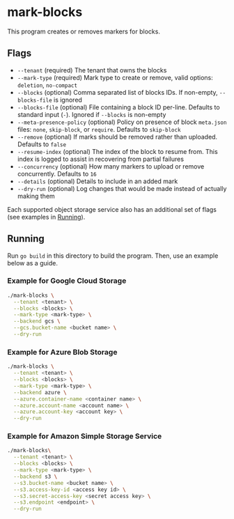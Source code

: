 # mark-blocks

This program creates or removes markers for blocks.

## Flags

- `--tenant` (required) The tenant that owns the blocks
- `--mark-type` (required) Mark type to create or remove, valid options: `deletion`, `no-compact`
- `--blocks` (optional) Comma separated list of blocks IDs. If non-empty, `--blocks-file` is ignored
- `--blocks-file` (optional) File containing a block ID per-line. Defaults to standard input (`-`). Ignored if `--blocks` is non-empty
- `--meta-presence-policy` (optional) Policy on presence of block `meta.json` files: `none`, `skip-block`, or `require`. Defaults to `skip-block`
- `--remove` (optional) If marks should be removed rather than uploaded. Defaults to `false`
- `--resume-index` (optional) The index of the block to resume from. This index is logged to assist in recovering from partial failures
- `--concurrency` (optional) How many markers to upload or remove concurrently. Defaults to `16`
- `--details` (optional) Details to include in an added mark
- `--dry-run` (optional) Log changes that would be made instead of actually making them

Each supported object storage service also has an additional set of flags (see examples in [Running](##Running)).

## Running

Run `go build` in this directory to build the program. Then, use an example below as a guide.

### Example for Google Cloud Storage

```bash
./mark-blocks \
  --tenant <tenant> \
  --blocks <blocks> \
  --mark-type <mark-type> \
  --backend gcs \
  --gcs.bucket-name <bucket name> \
  --dry-run
```

### Example for Azure Blob Storage

```bash
./mark-blocks \
  --tenant <tenant> \
  --blocks <blocks> \
  --mark-type <mark-type> \
  --backend azure \
  --azure.container-name <container name> \
  --azure.account-name <account name> \
  --azure.account-key <account key> \
  --dry-run
```

### Example for Amazon Simple Storage Service

```bash
./mark-blocks\
  --tenant <tenant> \
  --blocks <blocks> \
  --mark-type <mark-type> \
  --backend s3 \
  --s3.bucket-name <bucket name> \
  --s3.access-key-id <access key id> \
  --s3.secret-access-key <secret access key> \
  --s3.endpoint <endpoint> \
  --dry-run
```
